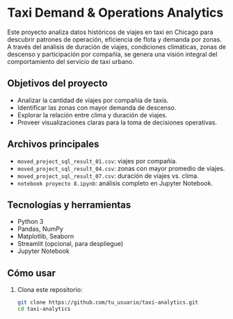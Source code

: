 # Taxi Demand & Operations Analytics

Este proyecto analiza datos históricos de viajes en taxi en Chicago para descubrir patrones de operación, eficiencia de flota y demanda por zonas. A través del análisis de duración de viajes, condiciones climáticas, zonas de descenso y participación por compañía, se genera una visión integral del comportamiento del servicio de taxi urbano.

## Objetivos del proyecto

- Analizar la cantidad de viajes por compañía de taxis.
- Identificar las zonas con mayor demanda de descenso.
- Explorar la relación entre clima y duración de viajes.
- Proveer visualizaciones claras para la toma de decisiones operativas.

## Archivos principales

- `moved_project_sql_result_01.csv`: viajes por compañía.
- `moved_project_sql_result_04.csv`: zonas con mayor promedio de viajes.
- `moved_project_sql_result_07.csv`: duración de viajes vs. clima.
- `notebook proyecto 8.ipynb`: análisis completo en Jupyter Notebook.

## Tecnologías y herramientas

- Python 3
- Pandas, NumPy
- Matplotlib, Seaborn
- Streamlit (opcional, para despliegue)
- Jupyter Notebook

## Cómo usar

1. Clona este repositorio:
   ```bash
   git clone https://github.com/tu_usuario/taxi-analytics.git
   cd taxi-analytics